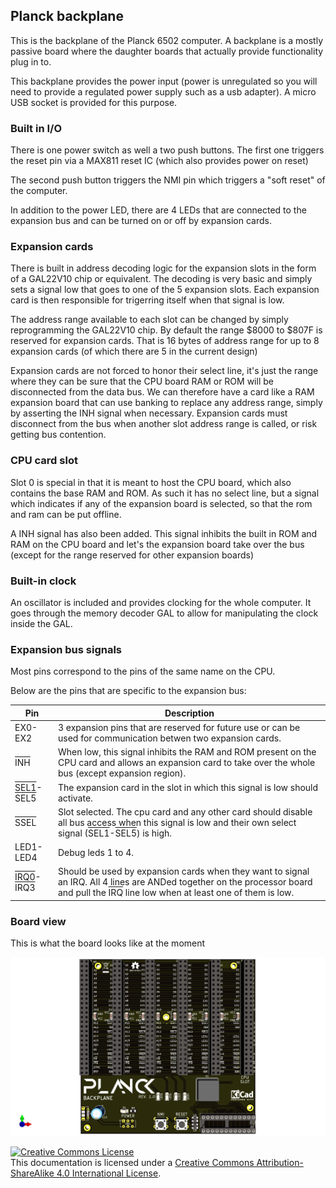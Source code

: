 ## Planck backplane
This is the backplane of the Planck 6502 computer.
A backplane is a mostly passive board where the daughter boards that actually provide functionality plug in to.

This backplane provides the power input (power is unregulated so you will need to provide a regulated power supply such as a usb adapter). A micro USB socket is provided for this purpose.

### Built in I/O

There is one power switch as well a two push buttons.
The first one triggers the reset pin via a MAX811 reset IC (which also provides power on reset)

The second push button triggers the NMI pin which triggers a "soft reset" of the computer.

In addition to the power LED, there are 4 LEDs that are connected to the expansion bus and can be turned on or off by expansion cards.

### Expansion cards 

There is built in address decoding logic for the expansion slots in the form of a GAL22V10 chip or equivalent. The decoding is very basic and simply sets a signal low that goes to one of the 5 expansion slots. Each expansion card is then responsible for trigerring itself when that signal is low. 

The address range available to each slot can be changed by simply reprogramming the GAL22V10 chip. By default the range $8000 to $807F is reserved for expansion cards. That is 16 bytes of address range for up to 8 expansion cards (of which there are 5 in the current design)

Expansion cards are not forced to honor their select line, it's just the range where they can be sure that the CPU board RAM or ROM will be disconnected from the data bus. We can therefore have a card like a RAM expansion board that can use banking to replace any address range, simply by asserting the INH signal when necessary.
Expansion cards must disconnect from the bus when another slot address range is called, or risk getting bus contention.

### CPU card slot

Slot 0 is special in that it is meant to host the CPU board, which also contains the base RAM and ROM. As such it has no select line, but a signal which indicates if any of the expansion board is selected, so that the rom and ram can be put offline.

A INH signal has also been added. This signal inhibits the built in ROM and RAM on the CPU board and let's the expansion board take over the bus (except for the range reserved for other expansion boards)

### Built-in clock

An oscillator is included and provides clocking for the whole computer. It goes through the memory decoder GAL to allow for manipulating the clock inside the GAL.

### Expansion bus signals

Most pins correspond to the pins of the same name on the CPU.

Below are the pins that are specific to the expansion bus:

| Pin | Description |
|-----   |-------------|
| EX0-EX2 | 3 expansion pins that are reserved for future use or can be used for communication betwen two expansion cards.|
| <span style="text-decoration:overline">INH</span>|When low, this signal inhibits the RAM and ROM present on the CPU card and allows an expansion card to take over the whole bus (except expansion region).|
|<span style="text-decoration:overline">SEL1</span>-<span style="text-decoration:overline">SEL5</span>|The expansion card in the slot in which this signal is low should activate.|
|<span style="text-decoration:overline">SSEL</span>| Slot selected. The cpu card and any other card should disable all bus access when this signal is low and their own select signal (<span style="text-decoration:overline">SEL1</span>-<span style="text-decoration:overline">SEL5</span>) is high.|
|LED1-LED4| Debug leds 1 to 4.|
| <span style="text-decoration:overline">IRQ0</span>-<span style="text-decoration:overline">IRQ3</span>|Should be used by expansion cards when they want to signal an IRQ. All 4 lines are ANDed together on the processor board and pull the <span style="text-decoration:overline">IRQ</span> line low when at least one of them is low.|

### Board view

This is what the board looks like at the moment

![Backplane 3D view](backplane.png)




<a rel="license" href="http://creativecommons.org/licenses/by-sa/4.0/"><img alt="Creative Commons License" style="border-width:0" src="https://i.creativecommons.org/l/by-sa/4.0/88x31.png" /></a><br />This documentation is licensed under a <a rel="license" href="http://creativecommons.org/licenses/by-sa/4.0/">Creative Commons Attribution-ShareAlike 4.0 International License</a>.
